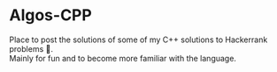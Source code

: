 # Algos-CPP
Place to post the solutions of some of my C++ solutions to Hackerrank problems :thought_balloon:.  
Mainly for fun and to become more familiar with the language. 
